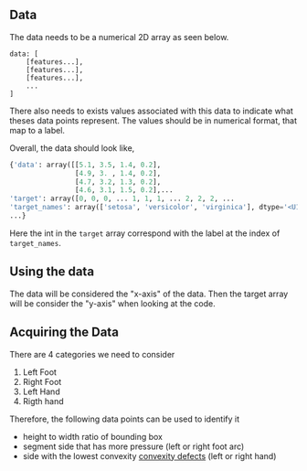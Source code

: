 ## Data
The data needs to be a numerical 2D array as seen below.

```
data: [
    [features...],
    [features...],
    [features...],
    ...
]
```

There also needs to exists values associated with this data to indicate what theses data points represent. The values should be in numerical format, that map to a label.

Overall, the data should look like,
``` python
{'data': array([[5.1, 3.5, 1.4, 0.2],
                [4.9, 3. , 1.4, 0.2],
                [4.7, 3.2, 1.3, 0.2],
                [4.6, 3.1, 1.5, 0.2],...
'target': array([0, 0, 0, ... 1, 1, 1, ... 2, 2, 2, ...
'target_names': array(['setosa', 'versicolor', 'virginica'], dtype='<U10'), 
...}
```

Here the int in the `target` array correspond with the label at the index of `target_names`.


## Using the data
The data will be considered the "x-axis" of the data. Then the target array will be consider the "y-axis" when looking at the code.

## Acquiring the Data
There are 4 categories we need to consider
1. Left Foot
2. Right Foot
3. Left Hand
4. Rigth hand

Therefore, the following data points can be used to identify it
* height to width ratio of bounding box
* segment side that has more pressure (left or right foot arc)
* side with the lowest convexity [convexity defects](https://theailearner.com/2020/11/09/convexity-defects-opencv/) (left or right hand)